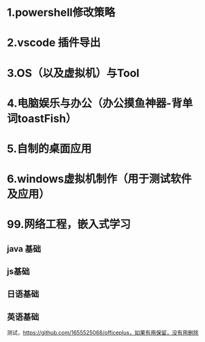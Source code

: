 # 1.powershell修改策略
# 2.vscode 插件导出
# 3.OS（以及虚拟机）与Tool
# 4.电脑娱乐与办公（办公摸鱼神器-背单词toastFish）
# 5.自制的桌面应用
# 6.windows虚拟机制作（用于测试软件及应用）
# 99.网络工程，嵌入式学习
## java 基础
## js基础
## 日语基础
## 英语基础
测试，https://github.com/1655525068/officeplus，如果有用保留，没有用删除